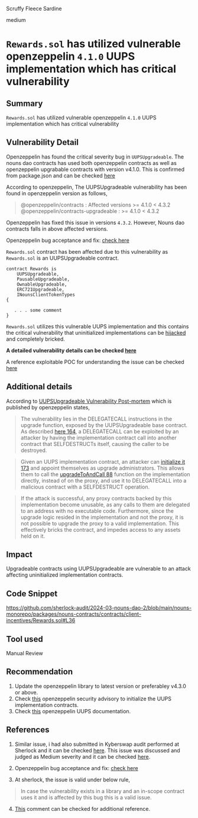 Scruffy Fleece Sardine

medium

# `Rewards.sol` has utilized vulnerable openzeppelin `4.1.0` UUPS implementation which has critical vulnerability

## Summary
`Rewards.sol` has utilized vulnerable openzeppelin `4.1.0` UUPS implementation which has critical vulnerability

## Vulnerability Detail

Openzeppelin has found the critical severity bug in `UUPSUpgradeable`. The nouns dao contracts has used both openzeppelin contracts as well as openzeppelin upgrabable contracts with version v4.1.0. This is confirmed from package.json and can be checked [here](https://github.com/sherlock-audit/2024-03-nouns-dao-2/blob/main/nouns-monorepo/packages/nouns-contracts/package.json#L33)

According to openzeppelin, The UUPSUpgradeable vulnerability has been found in openzeppelin version as follows,
> @openzeppelin/contracts : Affected versions >= 4.1.0 < 4.3.2
> @openzeppelin/contracts-upgradeable : >= 4.1.0 < 4.3.2

Openzeppelin has fixed this issue in versions `4.3.2`. However, Nouns dao contracts falls in above affected versions. 

Openzeppelin bug acceptance and fix: [check here](https://github.com/OpenZeppelin/openzeppelin-contracts/security/advisories/GHSA-5vp3-v4hc-gx76)

`Rewards.sol` contract has been affected due to this vulnerability as `Rewards.sol` is an UUPSUpgradeable contract. 

```solidity
contract Rewards is
    UUPSUpgradeable,
    PausableUpgradeable,
    OwnableUpgradeable,
    ERC721Upgradeable,
    INounsClientTokenTypes
{

   . . . some comment
}
```
`Rewards.sol` utilizes this vulnerable UUPS implementation and this contains the critical vulnerability that uninitialized implementations can be [hijacked](https://github.com/OpenZeppelin/openzeppelin-contracts-upgradeable/security/advisories/GHSA-q4h9-46xg-m3x9) and completely bricked. 

**A detailed vulnerability details can be checked [here](https://forum.openzeppelin.com/t/uupsupgradeable-vulnerability-post-mortem/15680)**

A reference exploitable POC for understanding the issue can be checked [here](https://github.com/yehjxraymond/exploding-kitten)

## Additional details

According to [UUPSUpgradeable Vulnerability Post-mortem](https://forum.openzeppelin.com/t/uupsupgradeable-vulnerability-post-mortem/15680) which is published by openzeppelin states,

> The vulnerability lies in the DELEGATECALL instructions in the upgrade function, exposed by the UUPSUpgradeable base contract. As described [here 164](https://docs.openzeppelin.com/upgrades-plugins/1.x/writing-upgradeable#potentially-unsafe-operations), a DELEGATECALL can be exploited by an attacker by having the implementation contract call into another contract that SELFDESTRUCTs itself, causing the caller to be destroyed.

> Given an UUPS implementation contract, an attacker can [initialize it 173](https://docs.openzeppelin.com/upgrades-plugins/1.x/writing-upgradeable#initializers) and appoint themselves as upgrade administrators. This allows them to call the [upgradeToAndCall 88](https://docs.openzeppelin.com/contracts/4.x/api/proxy#UUPSUpgradeable-upgradeToAndCall-address-bytes-) function on the implementation directly, instead of on the proxy, and use it to DELEGATECALL into a malicious contract with a SELFDESTRUCT operation.

>If the attack is successful, any proxy contracts backed by this implementation become unusable, as any calls to them are delegated to an address with no executable code. Furthermore, since the upgrade logic resided in the implementation and not the proxy, it is not possible to upgrade the proxy to a valid implementation. This effectively bricks the contract, and impedes access to any assets held on it.

## Impact
Upgradeable contracts using UUPSUpgradeable are  vulnerable to an attack affecting uninitialized implementation contracts.

## Code Snippet
https://github.com/sherlock-audit/2024-03-nouns-dao-2/blob/main/nouns-monorepo/packages/nouns-contracts/contracts/client-incentives/Rewards.sol#L36

## Tool used
Manual Review

## Recommendation
1) Update the openzeppelin library to latest version or preferabley v4.3.0 or above.
2) Check [this](https://forum.openzeppelin.com/t/security-advisory-initialize-uups-implementation-contracts/15301) openzeppelin security advisory to initialize the UUPS implementation contracts.
3) Check [this](https://docs.openzeppelin.com/contracts/4.x/api/proxy) openzeppelin UUPS documentation.

## References
1) Similar issue, i had also submitted in Kyberswap audit performed at Sherlock and it can be checked [here](https://github.com/sherlock-audit/2023-07-kyber-swap-judging/issues/25). This issue was discussed and judged as Medium severity and it can be checked [here](https://github.com/sherlock-audit/2023-07-kyber-swap-judging/issues/25#issuecomment-1744723512).

2) Openzeppelin bug acceptance and fix: [check here](https://github.com/OpenZeppelin/openzeppelin-contracts/security/advisories/GHSA-5vp3-v4hc-gx76)

3) At sherlock, the issue is valid under below rule,
> In case the vulnerability exists in a library and an in-scope contract uses it and is affected by this bug this is a valid issue.

4) [This](https://github.com/sherlock-audit/2023-07-kyber-swap-judging/issues/25#issuecomment-1730719530) comment can be checked for additional reference.
